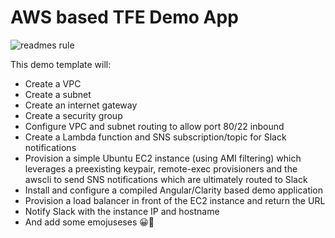 # AWS based TFE Demo App
![readmes rule](https://miro.medium.com/max/400/0*u-blKjOt-B15Uy80.jpg)

This demo template will:
- Create a VPC
- Create a subnet
- Create an internet gateway
- Create a security group
- Configure VPC and subnet routing to allow port 80/22 inbound
- Create a Lambda function and SNS subscription/topic for Slack notifications
- Provision a simple Ubuntu EC2 instance (using AMI filtering) which leverages a preexisting keypair, remote-exec provisioners and the awscli to send SNS notifications which are ultimately routed to Slack
- Install and configure a compiled Angular/Clarity based demo application
- Provision a load balancer in front of the EC2 instance and return the URL
- Notify Slack with the instance IP and hostname
- And add some emojuseses 😀💜